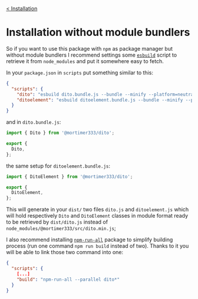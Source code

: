 [< Installation](../README.md#installation)

# Installation without module bundlers


So if you want to use this package with `npm` as package manager but without module bundlers I recommend settings some 
[`esbuild`](https://esbuild.github.io/getting-started/#install-esbuild) script to retrieve it from `node_modules` and
put it somewhere easy to fetch.

In your `package.json` in `scripts` put something similar to this:

```json
{
  "scripts": {
    "dito": "esbuild dito.bundle.js --bundle --minify --platform=neutral --main-fields=module,main --outfile=dist/dito.js",
    "ditoelement": "esbuild ditoelement.bundle.js --bundle --minify --platform=neutral --main-fields=module,main --outfile=dist/ditoelement.js"
  }
}
```
and in `dito.bundle.js`:
```js
import { Dito } from '@mortimer333/dito';

export {
  Dito,
};
```
the same setup for `ditoelement.bundle.js`:
```js
import { DitoElement } from '@mortimer333/dito';

export {
  DitoElement,
};
```
This will generate in your `dist/` two files `dito.js` and `ditoelement.js` which will hold respectively `Dito`
and `DitoElement` classes in module format ready to be retrieved by `dist/dito.js` instead of
`node_modules/@mortimer333/src/dito.min.js`;

I also recommend installing [`npm-run-all`](https://github.com/mysticatea/npm-run-all) package to simplify building
process (run one command `npm run build` instead of two). Thanks to it you will be able to link those two command into one:
```json
{
  "scripts": {
    [...]
    "build": "npm-run-all --parallel dito*"
  }
}
```
